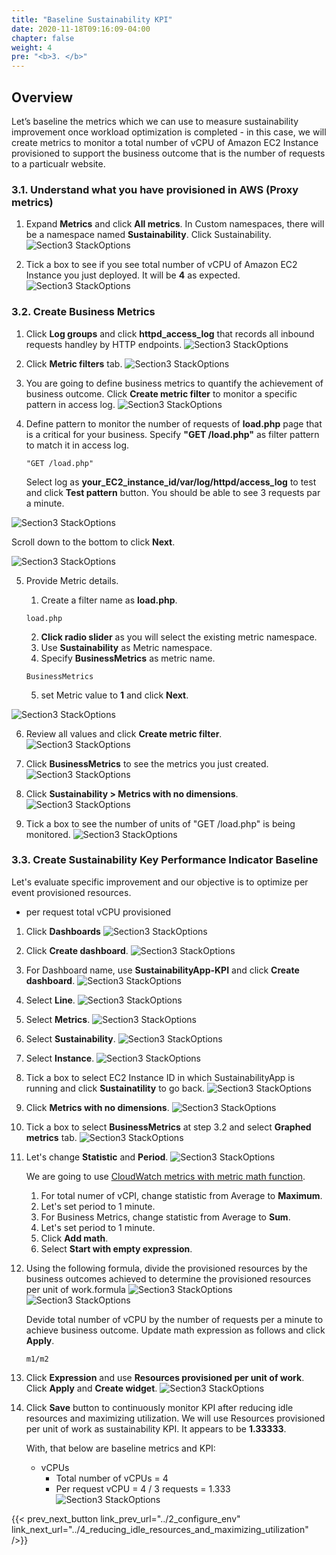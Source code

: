 ```yaml
---
title: "Baseline Sustainability KPI"
date: 2020-11-18T09:16:09-04:00
chapter: false
weight: 4
pre: "<b>3. </b>"
---
```


## Overview

Let’s baseline the metrics which we can use to measure sustainability improvement once workload optimization is completed - in this case, we will create metrics to monitor a total number of vCPU of Amazon EC2 Instance provisioned to support the business outcome that is the number of requests to a particualr website.

### 3.1. Understand what you have provisioned in AWS (Proxy metrics)

1. Expand **Metrics** and click **All metrics**. In Custom namespaces, there will be a namespace named **Sustainability**. Click Sustainability.
![Section3 StackOptions](/Sustainability/200_optimize_ec2_using_cloudwatch_compute_optimizer/Images/section3/custom_namespace.png)

2. Tick a box to see if you see total number of vCPU of Amazon EC2 Instance you just deployed. It will be **4** as expected.
![Section3 StackOptions](/Sustainability/200_optimize_ec2_using_cloudwatch_compute_optimizer/Images/section3/totalvcpu.png)

### 3.2. Create Business Metrics
1. Click **Log groups** and click **httpd_access_log** that records all inbound requests handley by HTTP endpoints. 
![Section3 StackOptions](/Sustainability/200_optimize_ec2_using_cloudwatch_compute_optimizer/Images/section3/httpd_access_log.png)

2. Click **Metric filters** tab. 
![Section3 StackOptions](/Sustainability/200_optimize_ec2_using_cloudwatch_compute_optimizer/Images/section3/metric_filter.png)

3. You are going to define business metrics to quantify the achievement of business outcome. Click **Create metric filter** to monitor a specific pattern in access log. 
![Section3 StackOptions](/Sustainability/200_optimize_ec2_using_cloudwatch_compute_optimizer/Images/section3/create_metric_filter.png)

4. Define pattern to monitor the number of requests of **load.php** page that is a critical for your business. Specify **"GET /load.php"** as filter pattern to match it in access log.
    ```
    "GET /load.php"
    ```
    Select log as **your_EC2_instance_id/var/log/httpd/access_log** to test and click **Test pattern** button. You should be able to see 3 requests par a minute.

![Section3 StackOptions](/Sustainability/200_optimize_ec2_using_cloudwatch_compute_optimizer/Images/section3/define_pattern.png)


Scroll down to the bottom to click **Next**.

![Section3 StackOptions](/Sustainability/200_optimize_ec2_using_cloudwatch_compute_optimizer/Images/section3/next.png)

5. Provide Metric details.

    1. Create a filter name as **load.php**. 
    ```
    load.php
    ```
    2. **Click radio slider** as you will select the existing metric namespace.  
    3. Use **Sustainability** as Metric namespace.
    4. Specify **BusinessMetrics** as metric name.
    ```
    BusinessMetrics
    ```
    5. set Metric value to **1** and click **Next**.

![Section3 StackOptions](/Sustainability/200_optimize_ec2_using_cloudwatch_compute_optimizer/Images/section3/mectic_details.png)

6. Review all values and click **Create metric filter**.
![Section3 StackOptions](/Sustainability/200_optimize_ec2_using_cloudwatch_compute_optimizer/Images/section3/review.png)

7. Click **BusinessMetrics** to see the metrics you just created. 
![Section3 StackOptions](/Sustainability/200_optimize_ec2_using_cloudwatch_compute_optimizer/Images/section3/business_metrics.png)

8. Click **Sustainability > Metrics with no dimensions**.
![Section3 StackOptions](/Sustainability/200_optimize_ec2_using_cloudwatch_compute_optimizer/Images/section3/sustainability_meteics.png)

9. Tick a box to see the number of units of "GET /load.php" is being monitored. 
![Section3 StackOptions](/Sustainability/200_optimize_ec2_using_cloudwatch_compute_optimizer/Images/section3/check_metrics.png)


### 3.3. Create Sustainability Key Performance Indicator Baseline

Let's evaluate specific improvement and our objective is to optimize per event provisioned resources. 
* per request total vCPU provisioned

1. Click **Dashboards** 
![Section3 StackOptions](/Sustainability/200_optimize_ec2_using_cloudwatch_compute_optimizer/Images/section3/kpi_dashboard.png)

2. Click **Create dashboard**. 
![Section3 StackOptions](/Sustainability/200_optimize_ec2_using_cloudwatch_compute_optimizer/Images/section3/create_kpi_dashboard.png)

3. For Dashboard name, use **SustainabilityApp-KPI** and click **Create dashboard**.
![Section3 StackOptions](/Sustainability/200_optimize_ec2_using_cloudwatch_compute_optimizer/Images/section3/create_kpi_dashboard2.png)

4. Select **Line**.
![Section3 StackOptions](/Sustainability/200_optimize_ec2_using_cloudwatch_compute_optimizer/Images/section3/select_line.png)

5. Select **Metrics**.
![Section3 StackOptions](/Sustainability/200_optimize_ec2_using_cloudwatch_compute_optimizer/Images/section3/select_metrics.png)

6. Select **Sustainability**.
![Section3 StackOptions](/Sustainability/200_optimize_ec2_using_cloudwatch_compute_optimizer/Images/section3/mectics_name.png)

7. Select **Instance**.
![Section3 StackOptions](/Sustainability/200_optimize_ec2_using_cloudwatch_compute_optimizer/Images/section3/instance.png)

8. Tick a box to select EC2 Instance ID in which SustainabilityApp is running and click **Sustainatility** to go back. 
![Section3 StackOptions](/Sustainability/200_optimize_ec2_using_cloudwatch_compute_optimizer/Images/section3/instance_id.png)

9. Click **Metrics with no dimensions**. 
![Section3 StackOptions](/Sustainability/200_optimize_ec2_using_cloudwatch_compute_optimizer/Images/section3/metrics_no_dimensions.png)

10. Tick a box to select **BusinessMetrics** at step 3.2 and select **Graphed metrics** tab.
![Section3 StackOptions](/Sustainability/200_optimize_ec2_using_cloudwatch_compute_optimizer/Images/section3/graphed_metrics.png)

11. Let's change **Statistic** and **Period**. 
![Section3 StackOptions](/Sustainability/200_optimize_ec2_using_cloudwatch_compute_optimizer/Images/section3/statistic_period.png)

    We are going to use [CloudWatch metrics with metric math function](https://docs.aws.amazon.com/AmazonCloudWatch/latest/monitoring/using-metric-math.html).
    1. For total numer of vCPI, change statistic from Average to **Maximum**. 
    2. Let's set period to 1 minute. 
    3. For Business Metrics, change statistic from Average to **Sum**.
    4. Let's set period to 1 minute.
    5. Click **Add math**.
    6. Select **Start with empty expression**.

12. Using the following formula, divide the provisioned resources by the business outcomes achieved to determine the provisioned resources per unit of work.formula
![Section3 StackOptions](/Sustainability/200_optimize_ec2_using_cloudwatch_compute_optimizer/Images/section3/formula.png)
![Section3 StackOptions](/Sustainability/200_optimize_ec2_using_cloudwatch_compute_optimizer/Images/section3/kpi.png)
    
    Devide total number of vCPU by the number of requests per a minute to achieve business outcome. 
    Update math expression as follows and click **Apply**.
    ```
    m1/m2
    ```
13. Click **Expression** and use **Resources provisioned per unit of work**. Click **Apply** and **Create widget**.
![Section3 StackOptions](/Sustainability/200_optimize_ec2_using_cloudwatch_compute_optimizer/Images/section3/expression.png)
    
14. Click **Save** button to continuously monitor KPI after reducing idle resources and maximizing utilization. We will use Resources provisioned per unit of work as sustainability KPI. It appears to be **1.33333**.

    With, that below are baseline metrics and KPI:
    * vCPUs
        * Total number of vCPUs = 4
        * Per request vCPU = 4 / 3 requests = 1.333
![Section3 StackOptions](/Sustainability/200_optimize_ec2_using_cloudwatch_compute_optimizer/Images/section3/kpi_baseline.png)
    

{{< prev_next_button link_prev_url="../2_configure_env" link_next_url="../4_reducing_idle_resources_and_maximizing_utilization" />}}
